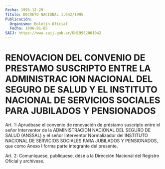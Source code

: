 ```yaml
---
Fecha: 1995-12-29
Título: DECRETO NACIONAL 1.042/1995
Publicación:
  Organismo: Boletín Oficial
  Fecha: 1996-01-05
SAIJ: https://www.saij.gob.ar/DN19952001042
---
```

# RENOVACION DEL CONVENIO DE PRESTAMO SUSCRIPTO ENTRE LA ADMINISTRAC ION NACIONAL DEL SEGURO DE SALUD Y EL INSTITUTO NACIONAL DE SERVICIOS SOCIALES PARA JUBILADOS Y PENSIONADOS

<a id="1"></a>
Art. 1:  Apruébase  el  convenio  de  renovación  de  préstamo suscripto  entre el señor Interventor de la ADMINISTRACION NACIONAL DEL SEGURO DE  SALUD  (ANSSAL)  y el señor Interventor Normalizador del  INSTITUTO  NACIONAL DE SERVICIOS  SOCIALES  PARA  JUBILADOS  Y PENSIONADOS, que  como  Anexo I forma parte integrante del presente.

<a id="2"></a>
Art. 2: Comuníquese, publíquese,  dése  a la Dirección Nacional del Registro Oficial y archívese.